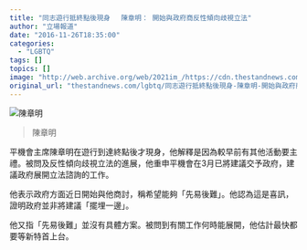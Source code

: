 ```yaml
---
title: "同志遊行抵終點後現身　 陳章明： 開始與政府商反性傾向歧視立法"
author: "立場報道"
date: "2016-11-26T18:35:00"
categories:
  - "LGBTQ"
tags: []
topics: []
image: "http://web.archive.org/web/2021im_/https://cdn.thestandnews.com/media/photos/cache/15241262_10209903674162782_3139812836005157683_n_Ge0YX_1200x0.jpg"
original_url: "thestandnews.com/lgbtq/同志遊行抵終點後現身-陳章明-開始與政府商反性傾向歧視立法"
---
```

![陳章明](http://web.archive.org/web/2021im_/https://cdn.thestandnews.com/media/photos/cache/15241262_10209903674162782_3139812836005157683_n_Ge0YX_1200x0.jpg)

> 陳章明

平機會主席陳章明在遊行到達終點後才現身，他解釋是因為較早前有其他活動要主禮。被問及反性傾向歧視立法的進展，他重申平機會在3月已將建議交予政府，建議政府展開立法諮詢的工作。

他表示政府方面近日開始與他商討，稱希望能夠「先易後難」。他認為這是喜訊，證明政府並非將建議「擺埋一邊」。

他又指「先易後難」並沒有具體方案。被問到有關工作何時能展開，他估計最快都要等新特首上台。